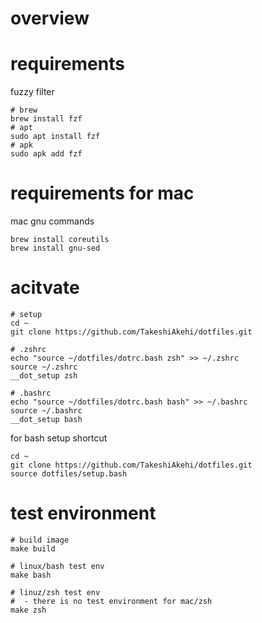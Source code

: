 # overview

# requirements
fuzzy filter
```
# brew
brew install fzf
# apt
sudo apt install fzf
# apk
sudo apk add fzf
```

# requirements for mac
mac gnu commands
```
brew install coreutils
brew install gnu-sed
```

# acitvate
```
# setup
cd ~
git clone https://github.com/TakeshiAkehi/dotfiles.git

# .zshrc
echo "source ~/dotfiles/dotrc.bash zsh" >> ~/.zshrc
source ~/.zshrc
__dot_setup zsh

# .bashrc
echo "source ~/dotfiles/dotrc.bash bash" >> ~/.bashrc
source ~/.bashrc
__dot_setup bash

```

for bash setup shortcut 
```
cd ~
git clone https://github.com/TakeshiAkehi/dotfiles.git
source dotfiles/setup.bash
```


# test environment

```
# build image
make build

# linux/bash test env
make bash

# linuz/zsh test env
#  - there is no test environment for mac/zsh
make zsh

```
